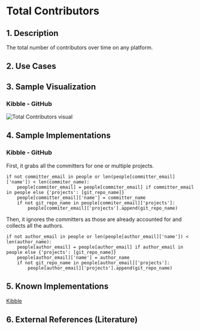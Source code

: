 # Total Contributors 

## 1. Description
The total number of contributors over time on any platform.

## 2. Use Cases

## 3. Sample Visualization
### Kibble - GitHub
![Total Contributors visual](https://user-images.githubusercontent.com/22136995/38274804-6583433a-3755-11e8-9871-0de4c300a2ff.png)

## 4. Sample Implementations
### Kibble - GitHub
First, it grabs all the committers for one or multiple projects.
```
if not committer_email in people or len(people[committer_email]['name']) < len(commiter_name):
    people[commiter_email] = people[commiter_email] if committer_email in people else {'projects': [git_repo_name]}
    people[committer_email]['name'] = committer_name
    if not git_repo_name in people[commiter_email]['projects']:
        people[commiter_email]['projects'].append(git_repo_name)

```
Then, it ignores the committers as those are already accounted for and collects all the authors. 
```
if not author_email in people or len(people[author_email]['name']) < len(author_name):
    people[author_email] = people[author_email] if author_email in people else {'projects': [git_repo_name]}
    people[author_email]['name'] = author_name
    if not git_repo_name in people[author_email]['projects']:
        people[author_email]['projects'].append(git_repo_name)
```

## 5. Known Implementations

[Kibble](https://kibble.apache.org/)

## 6. External References (Literature)
